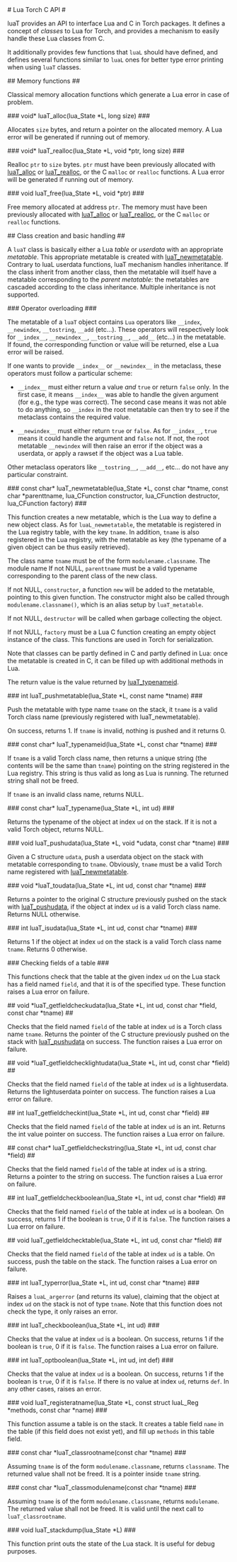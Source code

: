 <a name="luat.dok"/>
# Lua Torch C API #

luaT provides an API to interface Lua and C in Torch packages. It defines a
concept of _classes_ to Lua for Torch, and provides a mechanism to easily
handle these Lua classes from C.

It additionally provides few functions that `luaL` should have defined, and
defines several functions similar to `luaL` ones for better type error printing when using
`luaT` classes.

<a name="luat.memory.dok"/>
## Memory functions ##

Classical memory allocation functions which generate a Lua error in case of
problem.

<a name="luaT_alloc"/>
### void* luaT_alloc(lua_State *L, long size) ###

Allocates `size` bytes, and return a pointer on the allocated
memory. A Lua error will be generated if running out of memory.

<a name="luaT_realloc"/>
### void* luaT_realloc(lua_State *L, void *ptr, long size) ###

Realloc `ptr` to `size` bytes. `ptr` must have been previously
allocated with [luaT_alloc](#luaT_alloc) or
[luaT_realloc](#luaT_realloc), or the C `malloc` or `realloc`
functions. A Lua error will be generated if running out of memory.

<a name="luaT_free"/>
### void luaT_free(lua_State *L, void *ptr) ###

Free memory allocated at address `ptr`. The memory must have been
previously allocated with [luaT_alloc](#luaT_alloc) or
[luaT_realloc](#luaT_realloc), or the C `malloc` or `realloc`
functions.

<a name="luat.classcreate"/>
## Class creation and basic handling ##

A `luaT` class is basically either a Lua _table_ or _userdata_ with
an appropriate _metatable_. This appropriate metatable is created with
[luaT_newmetatable](#luaT_newmetatable). Contrary to luaL userdata
functions, luaT mechanism handles inheritance. If the class inherit from
another class, then the metatable will itself have a metatable
corresponding to the _parent metatable_: the metatables are cascaded
according to the class inheritance. Multiple inheritance is not supported.

<a name="luat.operatoroverloading"/>
### Operator overloading ###

The metatable of a `luaT` object contains `Lua` operators like
`__index`, `__newindex`, `__tostring`, `__add`
(etc...). These operators will respectively look for `__index__`,
`__newindex__`, `__tostring__`, `__add__` (etc...) in the
metatable. If found, the corresponding function or value will be returned,
else a Lua error will be raised.

If one wants to provide `__index__` or `__newindex__` in the
metaclass, these operators must follow a particular scheme:

  * `__index__` must either return a value _and_ `true` or return `false` only. In the first case, it means `__index__` was able to handle the given argument (for e.g., the type was correct). The second case means it was not able to do anything, so `__index` in the root metatable can then try to see if the metaclass contains the required value.

  * `__newindex__` must either return `true` or `false`. As for `__index__`, `true` means it could handle the argument and `false` not. If not, the root metatable `__newindex` will then raise an error if the object was a userdata, or apply a rawset if the object was a Lua table.

Other metaclass operators like `__tostring__`, `__add__`, etc... do not have any particular constraint.

<a name="luat_newmetatable"/>
### const char* luaT_newmetatable(lua_State *L, const char *tname, const char *parenttname, lua_CFunction constructor, lua_CFunction destructor, lua_CFunction factory) ###

This function creates a new metatable, which is the Lua way to define a new
object class. As for `luaL_newmetatable`, the metatable is registered in
the Lua registry table, with the key `tname`. In addition, `tname` is
also registered in the Lua registry, with the metatable as key (the
typename of a given object can be thus easily retrieved).

The class name `tname` must be of the form `modulename.classname`. The module name
If not NULL, `parenttname` must be a valid typename corresponding to the
parent class of the new class.

If not NULL, `constructor`, a function `new` will be added to the metatable, pointing to this given function. The constructor might also
be called through `modulename.classname()`, which is an alias setup by `luaT_metatable`.

If not NULL, `destructor` will be called when garbage collecting the object.

If not NULL, `factory` must be a Lua C function creating an empty object
instance of the class. This functions are used in Torch for serialization.

Note that classes can be partly defined in C and partly defined in Lua:
once the metatable is created in C, it can be filled up with additional
methods in Lua.

The return value is the value returned by [luaT_typenameid](#luat_typenameid).

<a name="luat_pushmetatable"/>
### int luaT_pushmetatable(lua_State *L, const name *tname) ###

Push the metatable with type name `tname` on the stack, it `tname` is a
valid Torch class name (previously registered with luaT_newmetatable).

On success, returns 1. If `tname` is invalid, nothing is pushed and it
returns 0.

<a name="luat_typenameid"/>
### const char* luaT_typenameid(lua_State *L, const char *tname) ###

If `tname` is a valid Torch class name, then returns a unique string (the
contents will be the same than `tname`) pointing on the string registered
in the Lua registry. This string is thus valid as long as Lua is
running. The returned string shall not be freed.

If `tname` is an invalid class name, returns NULL.

<a name="luat_typename"/>
### const char* luaT_typename(lua_State *L, int ud) ###

Returns the typename of the object at index `ud` on the stack. If it is
not a valid Torch object, returns NULL.

<a name="luat_pushudata"/>
### void luaT_pushudata(lua_State *L, void *udata, const char *tname) ###

Given a C structure `udata`, push a userdata object on the stack with
metatable corresponding to `tname`. Obviously, `tname` must be a valid
Torch name registered with [luaT_newmetatable](#luat_newmetatable).

<a name="luat_toudata"/>
### void *luaT_toudata(lua_State *L, int ud, const char *tname) ###

Returns a pointer to the original C structure previously pushed on the
stack with [luaT_pushudata](#luat_pushudata), if the object at index
`ud` is a valid Torch class name. Returns NULL otherwise.

<a name="luat_isudata"/>
### int luaT_isudata(lua_State *L, int ud, const char *tname) ###

Returns 1 if the object at index `ud` on the stack is a valid Torch class name `tname`.
Returns 0 otherwise.

<a name="luat_getfield"/>
### Checking fields of a table ###

This functions check that the table at the given index `ud` on the Lua
stack has a field named `field`, and that it is of the specified type.
These function raises a Lua error on failure.

<a name="luat_getfieldcheckudata"/>
## void *luaT_getfieldcheckudata(lua_State *L, int ud, const char *field, const char *tname) ##

Checks that the field named `field` of the table at index `ud` is a
Torch class name `tname`.  Returns the pointer of the C structure
previously pushed on the stack with [luaT_pushudata](#luat_pushudata) on
success. The function raises a Lua error on failure.

<a name="luat_getfieldchecklightudata"/>
## void *luaT_getfieldchecklightudata(lua_State *L, int ud, const char *field) ##

Checks that the field named `field` of the table at index `ud` is a
lightuserdata.  Returns the lightuserdata pointer on success. The function
raises a Lua error on failure.

<a name="luat_getfieldcheckint"/>
## int luaT_getfieldcheckint(lua_State *L, int ud, const char *field) ##

Checks that the field named `field` of the table at index `ud` is an
int. Returns the int value pointer on success. The function raises a Lua
error on failure.

<a name="luat_getfieldcheckstring"/>
## const char* luaT_getfieldcheckstring(lua_State *L, int ud, const char *field) ##

Checks that the field named `field` of the table at index `ud` is a
string. Returns a pointer to the string on success. The function raises a
Lua error on failure.

<a name="luat_getfieldcheckboolean"/>
## int luaT_getfieldcheckboolean(lua_State *L, int ud, const char *field) ##

Checks that the field named `field` of the table at index `ud` is a
boolean. On success, returns 1 if the boolean is `true`, 0 if it is
`false`. The function raises a Lua error on failure.

<a name="luat_getfieldchecktable"/>
## void luaT_getfieldchecktable(lua_State *L, int ud, const char *field) ##

Checks that the field named `field` of the table at index `ud` is a
table. On success, push the table on the stack. The function raises a Lua
error on failure.

<a name="luat_typerror"/>
### int luaT_typerror(lua_State *L, int ud, const char *tname) ###

Raises a `luaL_argerror` (and returns its value), claiming that the
object at index `ud` on the stack is not of type `tname`. Note that
this function does not check the type, it only raises an error.

<a name="luat_checkboolean"/>
### int luaT_checkboolean(lua_State *L, int ud) ###

Checks that the value at index `ud` is a boolean. On success, returns 1
if the boolean is `true`, 0 if it is `false`. The function raises a Lua
error on failure.

<a name="luat_optboolean"/>
### int luaT_optboolean(lua_State *L, int ud, int def) ###

Checks that the value at index `ud` is a boolean. On success, returns 1
if the boolean is `true`, 0 if it is `false`. If there is no value at
index `ud`, returns `def`. In any other cases, raises an error.

<a name="luat_registeratname"/>
### void luaT_registeratname(lua_State *L, const struct luaL_Reg *methods, const char *name) ###

This function assume a table is on the stack. It creates a table field
`name` in the table (if this field does not exist yet), and fill up
`methods` in this table field.

<a name="luat_classrootname"/>
### const char *luaT_classrootname(const char *tname) ###

Assuming `tname` is of the form `modulename.classname`, returns
`classname`. The returned value shall not be freed. It is a pointer
inside `tname` string.

<a name="luat_classmodulename"/>
### const char *luaT_classmodulename(const char *tname) ###

Assuming `tname` is of the form `modulename.classname`, returns
`modulename`. The returned value shall not be freed. It is valid until the
next call to `luaT_classrootname`.

<a name="luat_stackdump"/>
### void luaT_stackdump(lua_State *L) ###

This function print outs the state of the Lua stack. It is useful for debug
purposes.

